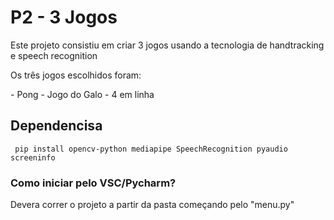 # P2 - 3 Jogos

<p>
    Este projeto consistiu em criar 3 jogos usando a tecnologia de handtracking e speech recognition
</p>
<p>
    Os três jogos escolhidos foram:
</p>
- Pong
- Jogo do Galo
- 4 em linha

## Dependencisa
```shell
 pip install opencv-python mediapipe SpeechRecognition pyaudio screeninfo
```

### Como iniciar pelo VSC/Pycharm?

Devera correr o projeto a partir da pasta começando pelo "menu.py"

